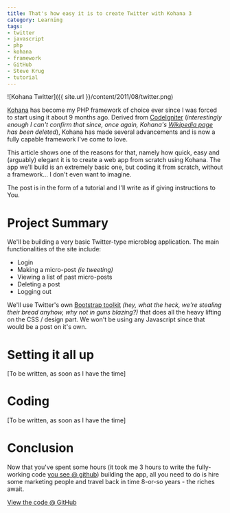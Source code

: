 ```yaml
---
title: That's how easy it is to create Twitter with Kohana 3
category: Learning
tags:
- twitter
- javascript
- php
- kohana
- framework
- GitHub
- Steve Krug
- tutorial
---
```


![Kohana Twitter]({{ site.url }}/content/2011/08/twitter.png)

<a href="http://kohanaframework.org/">Kohana</a> has become my PHP framework of choice ever since I was forced to start using it about 9 months ago. Derived from <a href="http://codeigniter.com/">CodeIgniter</a> (<em>interestingly enough I can&#039;t confirm that since, once again, Kohana&#039;s <a href="http://en.wikipedia.org/wiki/Kohana_%28web_framework%29">Wikipedia page</a></em> <em>has been deleted</em>), Kohana has made several advancements and is now a fully capable framework I&#039;ve come to love.


This article shows one of the reasons for that, namely how quick, easy and (arguably) elegant it is to create a web app from scratch using Kohana. The app we&#039;ll build is an extremely basic one, but coding it from scratch, without a framework... I don&#039;t even want to imagine.


The post is in the form of a tutorial and I&#039;ll write as if giving instructions to You.

# Project Summary

We&#039;ll be building a very basic Twitter-type microblog application. The main functionalities of the site include:

<ul>
<li>Login</li>
<li>Making a micro-post <em>(ie tweeting)</em></li>
<li>Viewing a list of past micro-posts</li>
<li>Deleting a post</li>
<li>Logging out</li>
</ul>

We&#039;ll use Twitter&#039;s own <a href="http://twitter.github.com/bootstrap/">Bootstrap toolkit</a> <em>(hey, what the heck, we&#039;re stealing their bread anyhow, why not in guns blazing?)</em> that does all the heavy lifting on the CSS / design part. We won&#039;t be using any Javascript since that would be a post on it&#039;s own.

# Setting it all up

[To be written, as soon as I have the time]

# Coding

[To be written, as soon as I have the time]

# Conclusion

Now that you&#039;ve spent some hours (it took me 3 hours to write the fully-working code <a href="https://github.com/anroots/kohana-twitter">you see @ github</a>) building the app, all you need to do is hire some marketing people and travel back in time 8-or-so years - the riches await.

[View the code @ GitHub](https://github.com/anroots/kohana-twitter)
